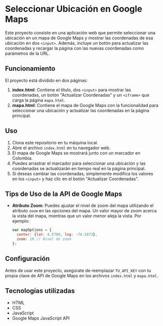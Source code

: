 # Seleccionar Ubicación en Google Maps

Este proyecto consiste en una aplicación web que permite seleccionar una ubicación en un mapa de Google Maps y mostrar las coordenadas de esa ubicación en dos `<input>`. Además, incluye un botón para actualizar las coordenadas y recargar la página con las nuevas coordenadas como parámetros de la URL.

## Funcionamiento

El proyecto está dividido en dos páginas:

1. **index.html**: Contiene el título, dos `<input>` para mostrar las coordenadas, un botón "Actualizar Coordenadas" y un `<iframe>` que carga la página `mapa.html`.
2. **mapa.html**: Contiene el mapa de Google Maps con la funcionalidad para seleccionar una ubicación y actualizar las coordenadas en la página principal.

## Uso

1. Clona este repositorio en tu máquina local.
2. Abre el archivo `index.html` en tu navegador web.
3. El mapa de Google Maps se mostrará junto con un marcador en Colombia.
4. Puedes arrastrar el marcador para seleccionar una ubicación y las coordenadas se actualizarán en tiempo real en la página principal.
5. Si deseas cambiar las coordenadas, simplemente modifica los valores en los `<input>` y haz clic en el botón "Actualizar Coordenadas".

## Tips de Uso de la API de Google Maps

- **Atributo Zoom**: Puedes ajustar el nivel de zoom del mapa utilizando el atributo `zoom` en las opciones del mapa. Un valor mayor de zoom acerca la vista del mapa, mientras que un valor menor aleja la vista. Por ejemplo:
  ```javascript
  var mapOptions = {
    center: {lat: 4.5709, lng: -74.2973},
    zoom: 10 // Nivel de zoom
  };

## Configuración

Antes de usar este proyecto, asegúrate de reemplazar `TU_API_KEY` con tu propia clave de API de Google Maps en los archivos `index.html` y `mapa.html`.

## Tecnologías utilizadas

- HTML
- CSS
- JavaScript
- Google Maps JavaScript API
